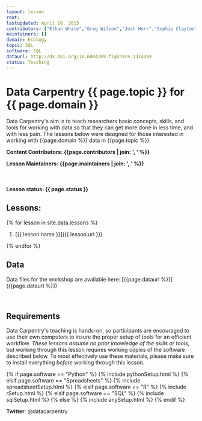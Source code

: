 ```yaml
---
layout: lesson
root: .
lastupdated: April 16, 2015
contributors: ["Ethan White","Greg Wilson","Josh Herr","Sophie Clayton","Tracy Teal"]
maintainers: []
domain: Ecology
topic: SQL
software: SQL
dataurl: http://dx.doi.org/10.6084/m9.figshare.1314459
status: Teaching
---
```


<!-- USING THIS LESSON TEMPLATE -->
<!-- Lesson specific information is taken from the YAML header at the top of the page -->

<!-- THE LESSON INFORMATION -->

<!-- Get the information from _data/info.yml -->

# Data Carpentry {{ page.topic }} for {{ page.domain }}

Data Carpentry's aim is to teach researchers basic concepts, skills,
and tools for working with data so that they can get more done in less
time, and with less pain. The lessons below were designed for those interested 
in working with {{page.domain %}} data in {{page.topic %}}. 


**Content Contributors: {{page.contributors | join: ', ' %}}**


**Lesson Maintainers: {{page.maintainers | join: ', ' %}}**

<br> 


#### Lesson status: {{ page.status }} 
<!--
  [Information on Lesson Status Categories]()
-->

<!-- ###### INDEX OF LESSONS ON THIS TOPIC ###### -->

## Lessons:


{% for lesson in site.data.lessons %}

1. [{{ lesson.name }}]({{ lesson.url }})

{% endfor %}



## Data

Data files for the workshop are available here: [{{page.dataurl %}}]({{page.dataurl %}})


<br>

<h2>Requirements</h2>

<p>
Data Carpentry's teaching is hands-on, so participants are encouraged to use
their own computers to insure the proper setup of tools for an efficient workflow.
<em>These lessons assume no prior knowledge of the skills or tools</em>, but working 
through this lesson requires working copies of the software described below.
To most effectively use these materials, please make sure to install everything 
<em>before</em> working through this lesson.
</p>



{% if page.software == "Python" %}
{% include pythonSetup.html %}
{% elsif page.software == "Spreadsheets" %}
{% include spreadsheetSetup.html %}
{% elsif page.software == "R" %}
{% include rSetup.html %}
{% elsif page.software == "SQL" %}
{% include sqlSetup.html %}
{% else %}
{% include anySetup.html %}
{% endif %}

<p><strong>Twitter</strong>: @datacarpentry





